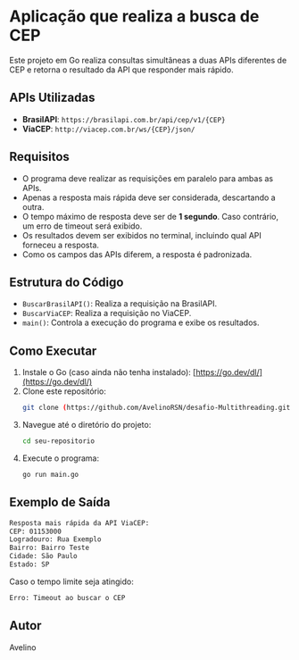 # Aplicação que realiza a busca de CEP

Este projeto em Go realiza consultas simultâneas a duas APIs diferentes de CEP e retorna o resultado da API que responder mais rápido.

## APIs Utilizadas

- **BrasilAPI**: `https://brasilapi.com.br/api/cep/v1/{CEP}`
- **ViaCEP**: `http://viacep.com.br/ws/{CEP}/json/`

## Requisitos

- O programa deve realizar as requisições em paralelo para ambas as APIs.
- Apenas a resposta mais rápida deve ser considerada, descartando a outra.
- O tempo máximo de resposta deve ser de **1 segundo**. Caso contrário, um erro de timeout será exibido.
- Os resultados devem ser exibidos no terminal, incluindo qual API forneceu a resposta.
- Como os campos das APIs diferem, a resposta é padronizada.

## Estrutura do Código

- `BuscarBrasilAPI()`: Realiza a requisição na BrasilAPI.
- `BuscarViaCEP`: Realiza a requisição no ViaCEP.
- `main()`: Controla a execução do programa e exibe os resultados.

## Como Executar

1. Instale o Go (caso ainda não tenha instalado): [https://go.dev/dl/](https://go.dev/dl/)
2. Clone este repositório:
   ```sh
   git clone (https://github.com/AvelinoRSN/desafio-Multithreading.git)
   ```
3. Navegue até o diretório do projeto:
   ```sh
   cd seu-repositorio
   ```
4. Execute o programa:
   ```sh
   go run main.go
   ```

## Exemplo de Saída

```sh
Resposta mais rápida da API ViaCEP:
CEP: 01153000
Logradouro: Rua Exemplo
Bairro: Bairro Teste
Cidade: São Paulo
Estado: SP
```

Caso o tempo limite seja atingido:
```sh
Erro: Timeout ao buscar o CEP
```

## Autor

Avelino

